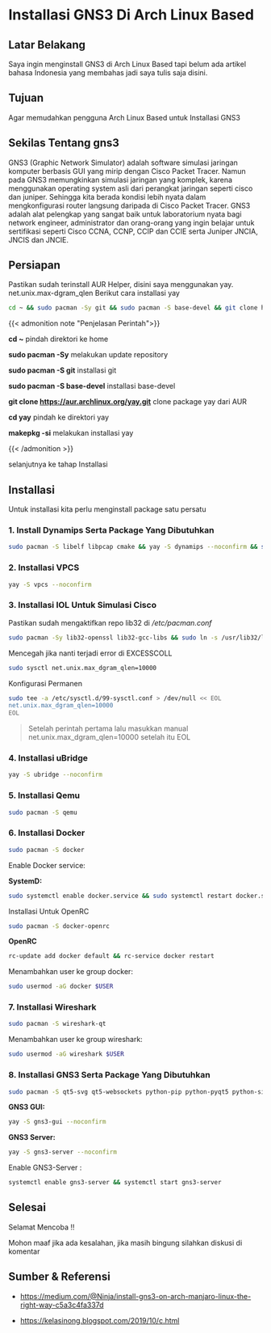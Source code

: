 # Installasi GNS3 Di Arch Linux Based


## Latar Belakang

Saya ingin menginstall GNS3 di Arch Linux Based tapi belum ada artikel bahasa Indonesia yang membahas jadi saya tulis saja disini.

## Tujuan

Agar memudahkan pengguna Arch Linux Based untuk Installasi GNS3


## Sekilas Tentang gns3

GNS3 (Graphic Network Simulator) adalah software simulasi jaringan komputer berbasis GUI yang mirip dengan Cisco Packet Tracer. Namun pada GNS3 memungkinkan simulasi jaringan yang komplek, karena menggunakan operating system asli dari perangkat jaringan seperti cisco dan juniper. Sehingga kita berada kondisi lebih nyata dalam mengkonfigurasi router langsung daripada di Cisco Packet Tracer. GNS3 adalah alat pelengkap yang sangat baik untuk laboratorium nyata bagi network engineer, administrator dan orang-orang yang ingin belajar untuk sertifikasi seperti Cisco CCNA, CCNP, CCIP dan CCIE serta Juniper JNCIA, JNCIS dan JNCIE.

## Persiapan

Pastikan sudah terinstall AUR Helper, disini saya menggunakan yay.
net.unix.max-dgram_qlen
Berikut cara installasi yay

```bash
cd ~ && sudo pacman -Sy git && sudo pacman -S base-devel && git clone https://aur.archlinux.org/yay.git && cd yay && makepkg -si
```

{{< admonition note "Penjelasan Perintah">}}

**cd ~** pindah direktori ke home

**sudo pacman -Sy** melakukan update repository

**sudo pacman -S git** installasi git

**sudo pacman -S base-devel** installasi base-devel

**git clone https://aur.archlinux.org/yay.git** clone package yay dari AUR

**cd yay** pindah ke direktori yay

**makepkg -si** melakukan installasi yay

{{< /admonition >}}

selanjutnya ke tahap Installasi

## Installasi

Untuk installasi kita perlu menginstall package satu persatu

### 1. Install Dynamips Serta Package Yang Dibutuhkan

```bash
sudo pacman -S libelf libpcap cmake && yay -S dynamips --noconfirm && sudo setcap cap_net_admin,cap_net_raw=ep $(which dynamips)
```

### 2. Installasi VPCS

```bash
yay -S vpcs --noconfirm
```

### 3. Installasi IOL Untuk Simulasi Cisco

Pastikan sudah mengaktifkan repo lib32 di */etc/pacman.conf*

```bash
sudo pacman -Sy lib32-openssl lib32-gcc-libs && sudo ln -s /usr/lib32/libcrypto.so.1.0.0 /usr/lib32/libcrypto.so.4
```
Mencegah jika nanti terjadi error di EXCESSCOLL

```bash
sudo sysctl net.unix.max_dgram_qlen=10000
```
Konfigurasi Permanen

```bash
sudo tee -a /etc/sysctl.d/99-sysctl.conf > /dev/null << EOL
net.unix.max_dgram_qlen=10000
EOL
```
> Setelah perintah pertama lalu masukkan manual net.unix.max_dgram_qlen=10000 setelah itu EOL

### 4. Installasi uBridge

```bash
yay -S ubridge --noconfirm
```

### 5. Installasi Qemu

```bash
sudo pacman -S qemu
```

### 6. Installasi Docker

```bash
sudo pacman -S docker
```
Enable Docker service:

**SystemD:**

```bash
sudo systemctl enable docker.service && sudo systemctl restart docker.service
```

Installasi Untuk OpenRC

```bash
sudo pacman -S docker-openrc
```

**OpenRC**

```bash
rc-update add docker default && rc-service docker restart
```

Menambahkan user ke group docker:

```bash
sudo usermod -aG docker $USER
```

### 7. Installasi Wireshark

```bash
sudo pacman -S wireshark-qt
```
Menambahkan user ke group wireshark:

```bash
sudo usermod -aG wireshark $USER
```

### 8. Installasi GNS3 Serta Package Yang Dibutuhkan

```bash
sudo pacman -S qt5-svg qt5-websockets python-pip python-pyqt5 python-sip
```

**GNS3 GUI:**

```bash
yay -S gns3-gui --noconfirm
```

**GNS3 Server:**

```bash
yay -S gns3-server --noconfirm
```

Enable GNS3-Server :

```bash
systemctl enable gns3-server && systemctl start gns3-server
```

## Selesai

Selamat Mencoba !!

Mohon maaf jika ada kesalahan, jika masih bingung silahkan diskusi di komentar

##  Sumber & Referensi

* https://medium.com/@Ninja/install-gns3-on-arch-manjaro-linux-the-right-way-c5a3c4fa337d

* https://kelasinong.blogspot.com/2019/10/c.html

